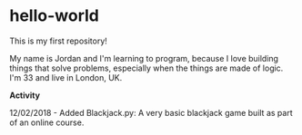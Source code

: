 # hello-world
This is my first repository!

My name is Jordan and I'm learning to program, because I love building things that solve problems, especially when the things are made of logic.
I'm 33 and live in London, UK.

**Activity**

12/02/2018 - Added Blackjack.py: A very basic blackjack game built as part of an online course.
